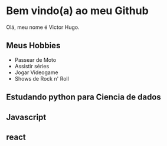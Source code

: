 # Bem vindo(a) ao meu Github #

Olá, meu nome é Victor Hugo.

## Meus Hobbies

- Passear de Moto
- Assistir séries
- Jogar Videogame
- Shows de Rock n' Roll

## Estudando python para Ciencia de dados
## Javascript
## react
